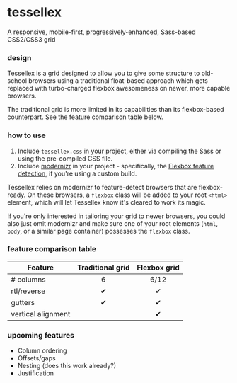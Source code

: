 # tessellex

A responsive, mobile-first, progressively-enhanced, Sass-based CSS2/CSS3 grid

### design

Tessellex is a grid designed to allow you to give some structure to old-school
browsers using a traditional float-based approach which gets replaced with
turbo-charged flexbox awesomeness on newer, more capable browsers.

The traditional grid is more limited in its capabilities than its flexbox-based
counterpart. See the feature comparison table below.

### how to use

1. Include `tessellex.css` in your project, either via compiling the Sass or using the pre-compiled CSS file.
2. Include [modernizr](https://modernizr.com/) in your project - specifically, the [Flexbox feature detection](https://modernizr.com/download?flexbox-setclasses&q=flex), if you're using a custom build.

Tessellex relies on modernizr to feature-detect browsers that are flexbox-ready.
On these browsers, a `flexbox` class will be added to your root `<html>` element,
which will let Tessellex know it's cleared to work its magic.

If you're only interested in tailoring your grid to newer browsers, you could also
just omit modernizr and make sure one of your root elements (`html`, `body`, or a
similar page container) possesses the `flexbox` class.

### feature comparison table

| Feature | Traditional grid | Flexbox grid |
| --- | :---: | :---: |
| # columns | 6 | 6/12 |
| rtl/reverse | &#10004; | &#10004; |
| gutters | &#10004; | &#10004; |
| vertical alignment |   | &#10004; |

### upcoming features

- Column ordering
- Offsets/gaps
- Nesting (does this work already?)
- Justification
